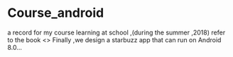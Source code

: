 # Course_android
a record for my course learning at school ,(during the summer ,2018)
refer to the book <<Head first Android>>
Finally ,we design a starbuzz app that can run on Android 8.0...
